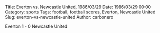 Title: Everton vs. Newcastle United, 1986/03/29
Date: 1986/03/29 00:00
Category: sports
Tags: football, football scores, Everton, Newcastle United
Slug: everton-vs-newcastle-united
Author: carbonero


Everton 1 - 0 Newcastle United
